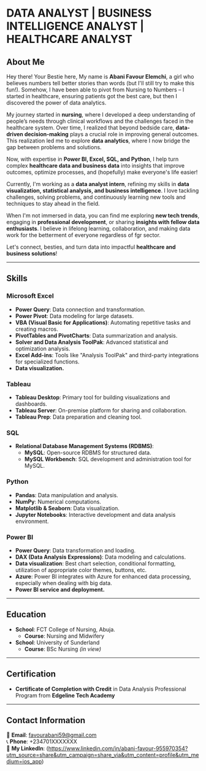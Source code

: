 # DATA ANALYST | BUSINESS INTELLIGENCE ANALYST | HEALTHCARE ANALYST  

## About Me  
Hey there! Your Bestie here, My name is **Abani Favour Elemchi**, a girl who believes numbers tell better stories than words (but I'll still try to make this fun!). Somehow, I have been able to pivot from Nursing to Numbers – I started in healthcare, ensuring patients got the best care, but then I discovered the power of data analytics.  

My journey started in **nursing**, where I developed a deep understanding of people’s needs through clinical workflows and the challenges faced in the healthcare system. Over time, I realized that beyond bedside care, **data-driven decision-making** plays a crucial role in improving general outcomes. This realization led me to explore **data analytics**, where I now bridge the gap between problems and solutions.  

Now, with expertise in **Power BI, Excel, SQL, and Python**, I help turn complex **healthcare data and business data** into insights that improve outcomes, optimize processes, and (hopefully) make everyone's life easier!  

Currently, I'm working as a **data analyst intern**, refining my skills in **data visualization, statistical analysis, and business intelligence**. I love tackling challenges, solving problems, and continuously learning new tools and techniques to stay ahead in the field.  

When I'm not immersed in data, you can find me exploring **new tech trends**, engaging in **professional development**, or sharing **insights with fellow data enthusiasts**. I believe in lifelong learning, collaboration, and making data work for the betterment of everyone regardless of fgr sector.

Let's connect, besties, and turn data into impactful **healthcare and business solutions**!  

---

## Skills  

### **Microsoft Excel**  
- **Power Query**: Data connection and transformation.  
- **Power Pivot**: Data modeling for large datasets.  
- **VBA (Visual Basic for Applications)**: Automating repetitive tasks and creating macros.  
- **PivotTables and PivotCharts**: Data summarization and analysis.  
- **Solver and Data Analysis ToolPak**: Advanced statistical and optimization analysis.  
- **Excel Add-ins**: Tools like "Analysis ToolPak" and third-party integrations for specialized functions.  
- **Data visualization.**  

### **Tableau**  
- **Tableau Desktop**: Primary tool for building visualizations and dashboards.  
- **Tableau Server**: On-premise platform for sharing and collaboration.  
- **Tableau Prep**: Data preparation and cleaning tool.  

### **SQL**  
- **Relational Database Management Systems (RDBMS)**:  
  - **MySQL**: Open-source RDBMS for structured data.  
  - **MySQL Workbench**: SQL development and administration tool for MySQL.  

### **Python**  
- **Pandas**: Data manipulation and analysis.  
- **NumPy**: Numerical computations.  
- **Matplotlib & Seaborn**: Data visualization.  
- **Jupyter Notebooks**: Interactive development and data analysis environment.  

### **Power BI**  
- **Power Query**: Data transformation and loading.  
- **DAX (Data Analysis Expressions)**: Data modeling and calculations.  
- **Data visualization**: Best chart selection, conditional formatting, utilization of appropriate color themes, buttons, etc.  
- **Azure**: Power BI integrates with Azure for enhanced data processing, especially when dealing with big data.  
- **Power BI service and deployment.**  

---

## Education  
- **School**: FCT College of Nursing, Abuja.  
  - **Course**: Nursing and Midwifery  
- **School**: University of Sunderland  
  - **Course**: BSc Nursing *(in view)*  

---

## Certification  
- **Certificate of Completion with Credit** in Data Analysis Professional Program from **Edgeline Tech Academy**  

---

## Contact Information  
📧 **Email**: favourabani59@gmail.com  
📞 **Phone**: +234701XXXXXXX  
🔗 **My LinkedIn**: (https://www.linkedin.com/in/abani-favour-955970354?utm_source=share&utm_campaign=share_via&utm_content=profile&utm_medium=ios_app) 

